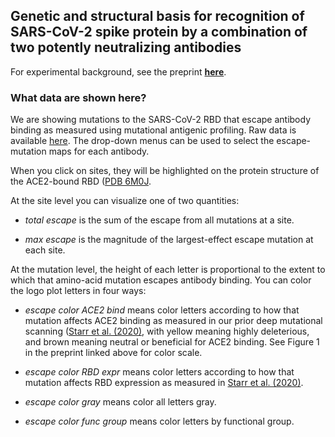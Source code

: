 ## Genetic and structural basis for recognition of SARS-CoV-2 spike protein by a combination of two potently neutralizing antibodies

For experimental background, see the preprint **[here](https://www.biorxiv.org/content/10.1101/2021.01.27.428529v1)**.

### What data are shown here?
We are showing mutations to the SARS-CoV-2 RBD that escape antibody binding as measured using mutational antigenic profiling. Raw data is available [here](https://github.com/jbloomlab/SARS-CoV-2-RBD_MAP_AZ_Abs/blob/main/results/supp_data/AZ_cocktail_raw_data.csv).
The drop-down menus can be used to select the escape-mutation maps for each antibody.

When you click on sites, they will be highlighted on the protein structure of the ACE2-bound RBD ([PDB 6M0J](https://www.rcsb.org/structure/6M0J).

At the site level you can visualize one of two quantities:

 - *total escape* is the sum of the escape from all mutations at a site.

 - *max escape* is the magnitude of the largest-effect escape mutation at each site.

At the mutation level, the height of each letter is proportional to the extent to which that amino-acid mutation escapes antibody binding.
You can color the logo plot letters in four ways:

 - *escape color ACE2 bind* means color letters according to how that mutation affects ACE2 binding as measured in our prior deep mutational scanning ([Starr et al. (2020)](https://doi.org/10.1016/j.cell.2020.08.012), with yellow meaning highly deleterious, and brown meaning neutral or beneficial for ACE2 binding. See Figure 1 in the preprint linked above for color scale.

 - *escape color RBD expr* means color letters according to how that mutation affects RBD expression as measured in [Starr et al. (2020)](https://doi.org/10.1016/j.cell.2020.08.012).

 - *escape color gray* means color all letters gray.

 - *escape color func group* means color letters by functional group.
